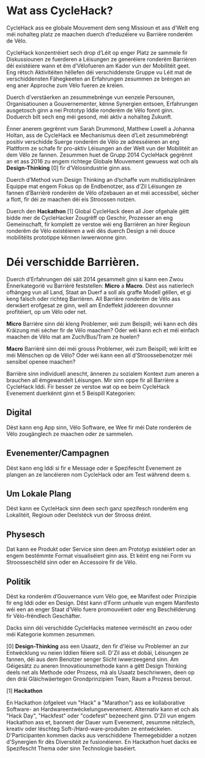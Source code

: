 # Wat ass CycleHack?

CycleHack ass ee globale Mouvement dem seng Missioun et ass d’Welt eng méi nohalteg platz ze maachen duerch d’reduzéiere vu Barrière ronderëm de Vëlo.

CycleHack konzentréiert sech drop d’Léit op enger Platz ze sammele fir Diskussiounen ze fuerderen a Léisungen ze generéiere ronderëm Barrièren déi existéiere wann et ëm d’Vëlofueren am Kader vun der Mobilitéit geet. Eng rëtsch Aktivitéiten hëllefen déi verschiddenste Gruppe vu Léit mat de verschiddensten Fähegkeeten an Erfahrungen zesummen ze bréngen an eng aner Approche zum Vëlo fueren ze kréien.

Duerch d’verstäerken an zesummebrénge vun eenzele Persounen, Organisatiounen a Gouvernementer, kënne Synergien entsoen, Erfahrungen ausgetosch ginn a nei Prototyp Iddie ronderëm de Vëlo fonnt ginn. Doduerch bilt sech eng méi gesond, méi aktiv a nohalteg Zukunft.

Ënner anerem gegrënnt vum Sarah Drummond, Matthew Lowell a Johanna Holtan, ass de CycleHack ee Mechanismus deen d’Leit zesummebréngt positiv verschidde Suerge ronderëm de Vëlo ze adresséieren an eng Plattform ze schafe fir pro-aktiv Léisungen an der Welt vun der Mobilitéit an dem Vëlo ze fannen. Zesummen huet de Grupp 2014 CycleHack gegrënnt an et ass 2016 zu engem richtege Globale Mouvement gewuess wat och als **Design-Thinking** [0] fir d’Vëlosindustrie ginn ass.

Duerch d’Method vum Design Thinking an d’schaffe vum multidisziplinären Equippe mat engem Fokus op de Endbenotzer, ass d’Zil Léisungen ze fannen d’Barrièrë ronderëm de Vëlo ofzebauen an et méi accessibel, sécher a flott, fir déi ze maachen déi eis Stroossen notzen.

Duerch den **Hackathon** [1] Global CycleHack deen all Joer ofgehale gëtt bidde mer de CycleHacker Zougrëff op Geschir, Prozesser an eng Gemeinschaft, fir komplett ze verstoe wéi eng Barrièren an hirer Regioun ronderëm de Vëlo existéieren a wéi dës duerch Design a néi douce mobilitéits prototippe kënnen iwwerwonne ginn.

# Déi verschidde Barrièren.

Duerch d’Erfahrungen déi säit 2014 gesammelt ginn si kann een Zwou Ënnerkategorië vu Barrièrë feststellen: **Micro** a **Macro**.
Dëst ass natierlech ofhängeg vun all Land, Staat an Duerf a soll als graffe Modell gëllen, et gi keng falsch oder richteg Barrièren. All Barrière ronderëm de Vëlo ass derwäert erofgesat ze ginn, well am Endeffekt jiddereen dovunner profitéiert, op um Vëlo oder net.

**Micro** Barrière sinn déi kleng Problemer, wéi zum Beispill; wéi kann ech dës Kräizung méi sécher fir de Vëlo maachen? Oder wéi kann ech et méi einfach maachen de Vëlo mat am Zuch/Bus/Tram ze huelen?

**Macro** Barrièrë sinn déi méi grouss Problemer, wéi zum Beispill; wéi kritt ee méi Mënschen op de Vëlo? Oder wéi kann een all d’Stroossebenotzer méi sensibel openee maachen?

Barrière sinn individuell anescht, änneren zu sozialem Kontext zum aneren a brauchen all ëmgewandelt Léisungen. Mir sinn oppe fir all Barrière a CycleHack Iddi. Fir besser ze verstoe wat op ee beim CycleHack Evenement duerkënnt ginn et 5 Beispill Kategorien:

## Digital
Dëst kann eng App sinn, Vëlo Software, ee Wee fir méi Date ronderëm de Vëlo zougänglech ze maachen oder ze sammelen.

## Evenementer/Campagnen
Dëst kann eng Iddi si fir e Message oder e Spezifescht Evenement ze plangen an ze lancéieren nom CycleHack oder am Test während deem s.

## Um Lokale Plang
Dëst kann ee CycleHack sinn deen sech ganz spezifesch ronderëm eng Lokalitéit, Regioun oder Deelstéck vun der Strooss dréint.

## Physesch
Dat kann ee Produkt oder Service sinn deen am Prototyp existéiert oder an engem bestëmmte Format visualiséiert ginn ass. Et kéint eng nei Form vu Stroosseschëld sinn oder en Accessoire fir de Vëlo.

## Politik
Dëst ka ronderëm d’Gouvernance vum Vëlo goe, ee Manifest oder Prinzipie fir eng Iddi oder en Design. Dëst kann d’Form unhuele vun engem Manifesto wéi een an enger Staat d’Vëlo fuere promouvéiert oder eng Beschëlderung fir Vëlo-frëndlech Geschäfter.

Dacks sinn déi verschidde CycleHacks matenee vermëscht an zwou oder méi Kategorie kommen zesummen.

[0] **Design-Thinking** ass een Usaatz, den fir d'léise vu Problemer an zur Entwécklung vu neien Iddien féiere soll. D'Zil ass et dobäi, Léisungen ze fannen, déi aus dem Benotzer senger Siicht iwwerzeegend sinn. Am Géigesätz zu aneren Innovatiounsmethode kann a gëtt Design Thinking deels net als Methode oder Prozess, mä als Usaatz beschriwwen, deen op den dräi Gläichwäertegen Grondprinzipien Team, Raum a Prozess berout.

[1] **Hackathon**

En Hackathon (ofgeleet vun "Hack" a "Marathon") ass ee kollaborative Software- an Hardwareentwéckelungsevenement. Alternativ kann et och als "Hack Day", "Hackfest" oder "codefest" bezeechent ginn. D'Zil vun engem Hackathon ass et, bannent der Dauer vum Evenement, zesumme nëtzlech, kreativ oder lëschteg Soft-/Hard-ware-produiten ze entwéckelen. D'Participanten kommen dacks aus verschiddene Themegebidder a notzen d'Synergien fir dës Diversitéit ze fusionéieren. En Hackathon huet dacks ee Spezifescht Thema oder sinn Technologie baséiert.